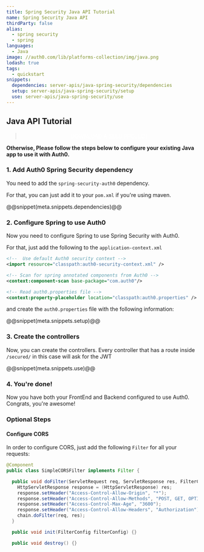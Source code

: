 ```yaml
---
title: Spring Security Java API Tutorial
name: Spring Security Java API
thirdParty: false
alias:
  - spring security
  - spring
languages:
  - Java
image: //auth0.com/lib/platforms-collection/img/java.png
lodash: true
tags:
  - quickstart
snippets:
  dependencies: server-apis/java-spring-security/dependencies
  setup: server-apis/java-spring-security/setup
  use: server-apis/java-spring-security/use
---
```


## Java API Tutorial

<div class="package" style="text-align: center;">
  <blockquote>
    <a href="/spring-security-auth0/master/create-package?path=examples/api-example&filePath=examples/api-example/src/main/resources/auth0.properties&type=replace@@account.clientParam@@" class="btn btn-lg btn-success btn-package" style="text-transform: uppercase; color: white">
      <span style="display: block">Download a Seed project</span>
    </a>
  </blockquote>
</div>

**Otherwise, Please follow the steps below to configure your existing Java app to use it with Auth0.**

### 1. Add Auth0 Spring Security dependency

You need to add the `spring-security-auth0` dependency.

For that, you can just add it to your `pom.xml` if you're using maven.

@@snippet(meta.snippets.dependencies)@@

### 2. Configure Spring to use Auth0

Now you need to configure Spring to use Spring Security with Auth0.

For that, just add the following to the `application-context.xml`

```xml
<!--  Use default Auth0 security context -->
<import resource="classpath:auth0-security-context.xml" />

<!-- Scan for spring annotated components from Auth0 -->
<context:component-scan base-package="com.auth0"/>

<!-- Read auth0.properties file -->
<context:property-placeholder location="classpath:auth0.properties" />
```

and create the `auth0.properties` file with the following information:

@@snippet(meta.snippets.setup)@@

### 3. Create the controllers

Now, you can create the controllers. Every controller that has a route inside `/secured/` in this case will ask for the JWT

@@snippet(meta.snippets.use)@@

### 4. You're done!

Now you have both your FrontEnd and Backend configured to use Auth0. Congrats, you're awesome!

### Optional Steps
#### Configure CORS

In order to configure CORS, just add the following `Filter` for all your requests:

```java
@Component
public class SimpleCORSFilter implements Filter {

  public void doFilter(ServletRequest req, ServletResponse res, FilterChain chain) throws IOException, ServletException {
    HttpServletResponse response = (HttpServletResponse) res;
    response.setHeader("Access-Control-Allow-Origin", "*");
    response.setHeader("Access-Control-Allow-Methods", "POST, GET, OPTIONS, DELETE");
    response.setHeader("Access-Control-Max-Age", "3600");
    response.setHeader("Access-Control-Allow-Headers", "Authorization");
    chain.doFilter(req, res);
  }

  public void init(FilterConfig filterConfig) {}

  public void destroy() {}
```
